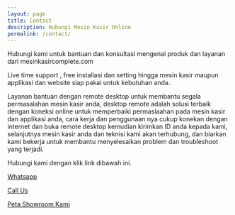 ```yaml
---
layout: page
title: Contact
description: Hubungi Mesin Kasir Online
permalink: /contact/
---
```


Hubungi kami untuk bantuan dan konsultasi mengenai produk dan layanan dari mesinkasircomplete.com

Live time support , free installasi dan setting hingga mesin kasir maupun applikasi dan website siap pakai untuk kebutuhan anda.

Layanan bantuan dengan remote desktop untuk membantu segala permasalahan mesin kasir anda, desktop remote adalah solusi terbaik dengan koneksi online untuk memperbaiki permaslaahan pada mesin kasir dan applikasi anda, cara kerja dan penggunaan nya cukup konekan dengan internet dan buka remote desktop kemudian kirimkan ID anda kepada kami, selanjutnya mesin kasir anda dan teknisi kami akan terhubung, dan biarkan kami bekerja untuk membantu menyelesaikan problem dan troubleshoot yang terjadi.

Hubungi kami dengan klik link dibawah ini.

[Whatsapp](https://wa.me/6285646104747)

[Call Us](tel:+6285331361404)

[Peta Showroom Kami](https://goo.gl/maps/V2Wxp2RcbF3cHxFC6)